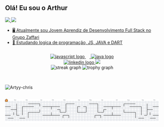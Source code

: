 ## Olá! Eu sou o Arthur


<div><a href="https://github.com/ArTyy022">
  <img height="180em" src="https://github-readme-stats.vercel.app/api?username=ArTyy022&show_icons=true&theme=shadow_red&include_all_commits=true&count_private=true"/>
  <img height="180em" src="https://github-readme-stats.vercel.app/api/top-langs/?username=ArTyy022&layout=compact&langs_count=16&theme=shadow_red"/>
</div>





  
- 🖥️ Atualmente sou Jovem Aprendiz de Desenvolvimento Full Stack no Grupo Zaffari
- 💭 Estudando logica de programação, JS, JAVA e DART
 
##

<div align="center">
  <img src="https://cdn.jsdelivr.net/gh/devicons/devicon/icons/javascript/javascript-original.svg" height="60" alt="javascript logo"  />
  <img width="12" />
  <img src="https://cdn.jsdelivr.net/gh/devicons/devicon/icons/java/java-original.svg" height="60" alt="java logo"  />
</div>





  
<div align="center">
  <a href="https://www.linkedin.com/in/andré-arthur-toledo-42a653371" target="_blank">
    <img src="https://img.shields.io/static/v1?message=LinkedIn&logo=linkedin&label=&color=0077B5&logoColor=white&labelColor=&style=for-the-badge" height="25" alt="linkedin logo"  />
   <img src="https://visitor-badge.laobi.icu/badge?page_id=ArTyy022.ArTyy022&left_color=darkblue&right_color=darkgreen&left_text=Outsiders"  />
  </a>
</div>



<div align="center">
  <img src="https://streak-stats.demolab.com?user=ArTyy022&locale=en&mode=daily&theme=shadow_red&hide_border=false&border_radius=5&order=3" height="150" alt="streak graph"  />
  <img src="https://github-profile-trophy.vercel.app?username=ArTyy022&theme=dracula&column=-1&row=1&margin-w=8&margin-h=8&no-bg=false&no-frame=false&order=4" height="150" alt="trophy graph"  />
</div>


  </div>


##


</div style="display: inline_block"><br>
 <img align="center" alt="Artyy-chris"  height="500" width=2500" src="https://media0.giphy.com/media/v1.Y2lkPTc5MGI3NjExeHRteXV2NW91NXFxM2M3eDJoZXdic21qbHE2c2ZzbnI1ODByaTF0dyZlcD12MV9pbnRlcm5hbF9naWZfYnlfaWQmY3Q9Zw/pOmtxQVSJxhZSQcz48/giphy.gif">
</div>




##


<picture>
  <source media="(prefers-color-scheme: dark)" srcset="https://raw.githubusercontent.com/ArTyy022/ArTyy022/output/pacman-contribution-graph-dark.svg">
  <source media="(prefers-color-scheme: light)" srcset="https://raw.githubusercontent.com/ArTyy022/ArTyy022/output/pacman-contribution-graph.svg">
  <img alt="pacman contribution graph" src="https://raw.githubusercontent.com/ArTyy022/ArTyy022/output/pacman-contribution-graph.svg">
</picture>




##

